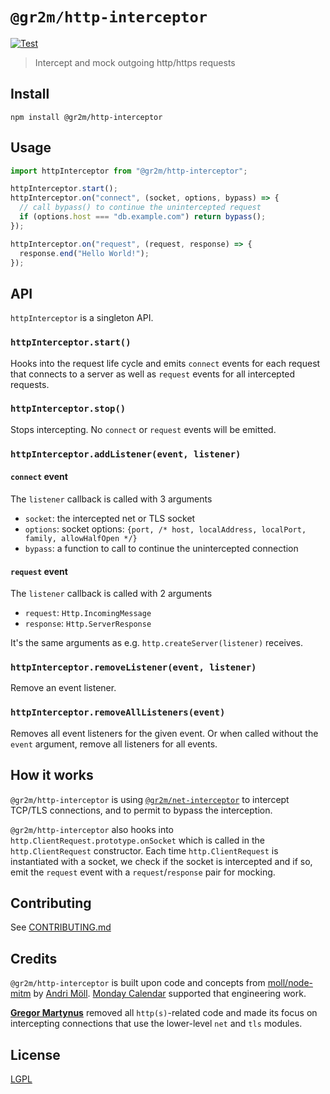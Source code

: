 # `@gr2m/http-interceptor`

[![Test](https://github.com/gr2m/node-http-interceptor/actions/workflows/test.yml/badge.svg)](https://github.com/gr2m/node-http-interceptor/actions/workflows/test.yml)

> Intercept and mock outgoing http/https requests

## Install

```
npm install @gr2m/http-interceptor
```

## Usage

```js
import httpInterceptor from "@gr2m/http-interceptor";

httpInterceptor.start();
httpInterceptor.on("connect", (socket, options, bypass) => {
  // call bypass() to continue the unintercepted request
  if (options.host === "db.example.com") return bypass();
});

httpInterceptor.on("request", (request, response) => {
  response.end("Hello World!");
});
```

## API

`httpInterceptor` is a singleton API.

### `httpInterceptor.start()`

Hooks into the request life cycle and emits `connect` events for each request that connects to a server as well as `request` events for all intercepted requests.

### `httpInterceptor.stop()`

Stops intercepting. No `connect` or `request` events will be emitted.

### `httpInterceptor.addListener(event, listener)`

#### `connect` event

The `listener` callback is called with 3 arguments

- `socket`: the intercepted net or TLS socket
- `options`: socket options: `{port, /* host, localAddress, localPort, family, allowHalfOpen */}`
- `bypass`: a function to call to continue the unintercepted connection

#### `request` event

The `listener` callback is called with 2 arguments

- `request`: `Http.IncomingMessage`
- `response`: `Http.ServerResponse`

It's the same arguments as e.g. `http.createServer(listener)` receives.

### `httpInterceptor.removeListener(event, listener)`

Remove an event listener.

### `httpInterceptor.removeAllListeners(event)`

Removes all event listeners for the given event. Or when called without the `event` argument, remove all listeners for all events.

## How it works

`@gr2m/http-interceptor` is using [`@gr2m/net-interceptor`](https://github.com/gr2m/node-net-interceptor/#readme) to intercept TCP/TLS connections, and to permit to bypass the interception.

`@gr2m/http-interceptor` also hooks into `http.ClientRequest.prototype.onSocket` which is called in the `http.ClientRequest` constructor. Each time `http.ClientRequest` is instantiated with a socket, we check if the socket is intercepted and if so, emit the `request` event with a `request`/`response` pair for mocking.

## Contributing

See [CONTRIBUTING.md](CONTRIBUTING.md)

## Credits

`@gr2m/http-interceptor` is built upon code and concepts from [moll/node-mitm](https://github.com/moll/node-mitm) by [Andri Möll](http://themoll.com). [Monday Calendar](https://mondayapp.com) supported that engineering work.

**[Gregor Martynus](https://github.com/gr2m)** removed all `http(s)`-related code and made its focus on intercepting connections that use the lower-level `net` and `tls` modules.

## License

[LGPL](LICENSE.md)
